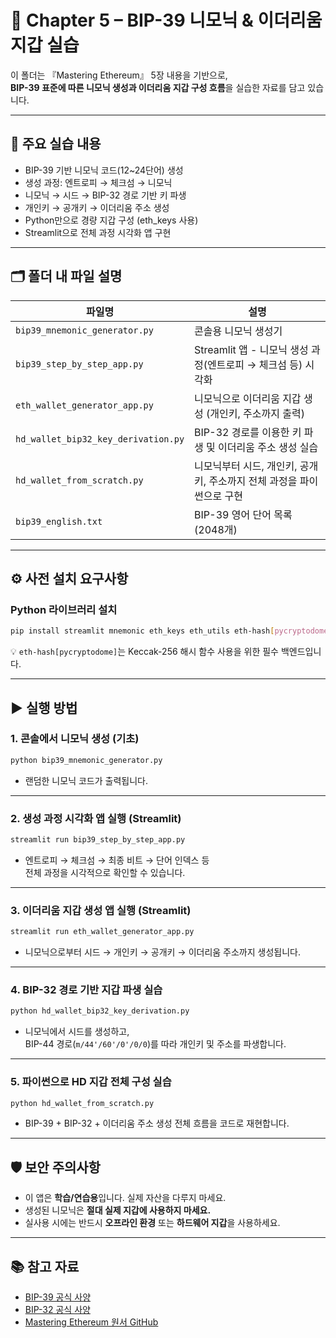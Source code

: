 # 🔐 Chapter 5 – BIP-39 니모닉 & 이더리움 지갑 실습

이 폴더는 『Mastering Ethereum』 5장 내용을 기반으로,  
**BIP-39 표준에 따른 니모닉 생성과 이더리움 지갑 구성 흐름**을 실습한 자료를 담고 있습니다.

---

## 🧭 주요 실습 내용

- BIP-39 기반 니모닉 코드(12~24단어) 생성  
- 생성 과정: 엔트로피 → 체크섬 → 니모닉  
- 니모닉 → 시드 → BIP-32 경로 기반 키 파생  
- 개인키 → 공개키 → 이더리움 주소 생성  
- Python만으로 경량 지갑 구성 (eth_keys 사용)  
- Streamlit으로 전체 과정 시각화 앱 구현

---

## 🗂️ 폴더 내 파일 설명

| 파일명                             | 설명                                                              |
|----------------------------------|-------------------------------------------------------------------|
| `bip39_mnemonic_generator.py`    | 콘솔용 니모닉 생성기                                              |
| `bip39_step_by_step_app.py`      | Streamlit 앱 - 니모닉 생성 과정(엔트로피 → 체크섬 등) 시각화         |
| `eth_wallet_generator_app.py`    | 니모닉으로 이더리움 지갑 생성 (개인키, 주소까지 출력)                |
| `hd_wallet_bip32_key_derivation.py` | BIP-32 경로를 이용한 키 파생 및 이더리움 주소 생성 실습             |
| `hd_wallet_from_scratch.py`      | 니모닉부터 시드, 개인키, 공개키, 주소까지 전체 과정을 파이썬으로 구현 |
| `bip39_english.txt`              | BIP-39 영어 단어 목록 (2048개)                                     |

---

## ⚙️ 사전 설치 요구사항

### Python 라이브러리 설치

```bash
pip install streamlit mnemonic eth_keys eth_utils eth-hash[pycryptodome]
```

💡 `eth-hash[pycryptodome]`는 Keccak-256 해시 함수 사용을 위한 필수 백엔드입니다.

---

## ▶️ 실행 방법

### 1. 콘솔에서 니모닉 생성 (기초)

```bash
python bip39_mnemonic_generator.py
```

- 랜덤한 니모닉 코드가 출력됩니다.

---

### 2. 생성 과정 시각화 앱 실행 (Streamlit)

```bash
streamlit run bip39_step_by_step_app.py
```

- 엔트로피 → 체크섬 → 최종 비트 → 단어 인덱스 등  
  전체 과정을 시각적으로 확인할 수 있습니다.

---

### 3. 이더리움 지갑 생성 앱 실행 (Streamlit)

```bash
streamlit run eth_wallet_generator_app.py
```

- 니모닉으로부터 시드 → 개인키 → 공개키 → 이더리움 주소까지 생성됩니다.

---

### 4. BIP-32 경로 기반 지갑 파생 실습

```bash
python hd_wallet_bip32_key_derivation.py
```

- 니모닉에서 시드를 생성하고,  
  BIP-44 경로(`m/44'/60'/0'/0/0`)를 따라 개인키 및 주소를 파생합니다.

---

### 5. 파이썬으로 HD 지갑 전체 구성 실습

```bash
python hd_wallet_from_scratch.py
```

- BIP-39 + BIP-32 + 이더리움 주소 생성 전체 흐름을 코드로 재현합니다.

---

## 🛡️ 보안 주의사항

- 이 앱은 **학습/연습용**입니다. 실제 자산을 다루지 마세요.  
- 생성된 니모닉은 **절대 실제 지갑에 사용하지 마세요.**  
- 실사용 시에는 반드시 **오프라인 환경** 또는 **하드웨어 지갑**을 사용하세요.

---

## 📚 참고 자료

- [BIP-39 공식 사양](https://github.com/bitcoin/bips/blob/master/bip-0039.mediawiki)  
- [BIP-32 공식 사양](https://github.com/bitcoin/bips/blob/master/bip-0032.mediawiki)  
- [Mastering Ethereum 원서 GitHub](https://github.com/ethereumbook/ethereumbook)
